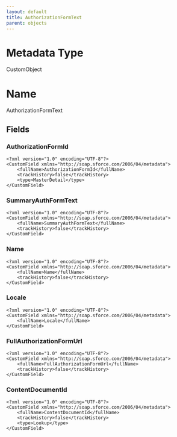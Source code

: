 ```yaml
---
layout: default
title: AuthorizationFormText
parent: objects
---
```

# Metadata Type
CustomObject

# Name
AuthorizationFormText
## Fields
### AuthorizationFormId

```
<?xml version="1.0" encoding="UTF-8"?>
<CustomField xmlns="http://soap.sforce.com/2006/04/metadata">
    <fullName>AuthorizationFormId</fullName>
    <trackHistory>false</trackHistory>
    <type>MasterDetail</type>
</CustomField>
```
### SummaryAuthFormText

```
<?xml version="1.0" encoding="UTF-8"?>
<CustomField xmlns="http://soap.sforce.com/2006/04/metadata">
    <fullName>SummaryAuthFormText</fullName>
    <trackHistory>false</trackHistory>
</CustomField>
```
### Name

```
<?xml version="1.0" encoding="UTF-8"?>
<CustomField xmlns="http://soap.sforce.com/2006/04/metadata">
    <fullName>Name</fullName>
    <trackHistory>false</trackHistory>
</CustomField>
```
### Locale

```
<?xml version="1.0" encoding="UTF-8"?>
<CustomField xmlns="http://soap.sforce.com/2006/04/metadata">
    <fullName>Locale</fullName>
</CustomField>
```
### FullAuthorizationFormUrl

```
<?xml version="1.0" encoding="UTF-8"?>
<CustomField xmlns="http://soap.sforce.com/2006/04/metadata">
    <fullName>FullAuthorizationFormUrl</fullName>
    <trackHistory>false</trackHistory>
</CustomField>
```
### ContentDocumentId

```
<?xml version="1.0" encoding="UTF-8"?>
<CustomField xmlns="http://soap.sforce.com/2006/04/metadata">
    <fullName>ContentDocumentId</fullName>
    <trackHistory>false</trackHistory>
    <type>Lookup</type>
</CustomField>
```
